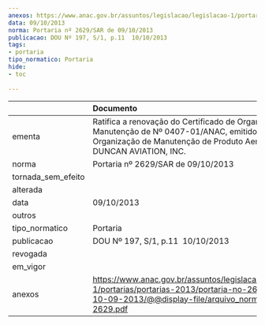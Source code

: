 ```yaml
---
anexos: https://www.anac.gov.br/assuntos/legislacao/legislacao-1/portarias/portarias-2013/portaria-no-2629-sar-de-10-09-2013/@@display-file/arquivo_norma/PA2013-2629.pdf
data: 09/10/2013
norma: Portaria nº 2629/SAR de 09/10/2013
publicacao: DOU Nº 197, S/1, p.11  10/10/2013
tags:
- portaria
tipo_normatico: Portaria
hide: 
- toc 
 
---
```


|                    | Documento                                                                                                                                                                       |
|:-------------------|:--------------------------------------------------------------------------------------------------------------------------------------------------------------------------------|
| ementa             | Ratifica a renovação do Certificado de Organização de Manutenção de Nº 0407-01/ANAC, emitido em favor da Organização de Manutenção de Produto Aeronáutico DUNCAN AVIATION, INC. |
| norma              | Portaria nº 2629/SAR de 09/10/2013                                                                                                                                              |
| tornada_sem_efeito |                                                                                                                                                                                 |
| alterada           |                                                                                                                                                                                 |
| data               | 09/10/2013                                                                                                                                                                      |
| outros             |                                                                                                                                                                                 |
| tipo_normatico     | Portaria                                                                                                                                                                        |
| publicacao         | DOU Nº 197, S/1, p.11  10/10/2013                                                                                                                                               |
| revogada           |                                                                                                                                                                                 |
| em_vigor           |                                                                                                                                                                                 |
| anexos             | https://www.anac.gov.br/assuntos/legislacao/legislacao-1/portarias/portarias-2013/portaria-no-2629-sar-de-10-09-2013/@@display-file/arquivo_norma/PA2013-2629.pdf               |
